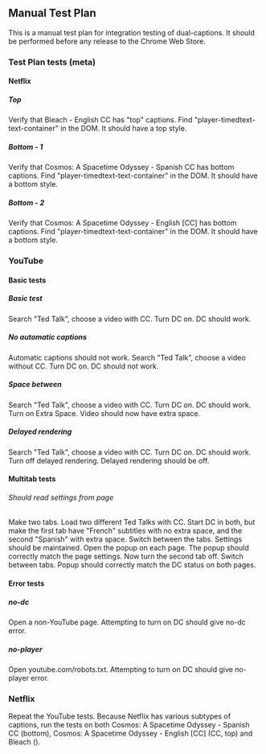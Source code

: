 ## Manual Test Plan
This is a manual test plan for integration testing of dual-captions. It should be performed before any release to the Chrome Web Store.

### Test Plan tests (meta)
#### Netflix 
##### Top
Verify that Bleach - English CC has "top" captions. Find "player-timedtext-text-container" in the DOM. It should have a top style.
##### Bottom - 1
Verify that Cosmos: A Spacetime Odyssey - Spanish CC has bottom captions. Find "player-timedtext-text-container" in the DOM. It should have a bottom style.
##### Bottom - 2
Verify that Cosmos: A Spacetime Odyssey - English \[CC\] has bottom captions. Find "player-timedtext-text-container" in the DOM. It should have a bottom style.

### YouTube
#### Basic tests
##### Basic test
Search "Ted Talk", choose a video with CC. Turn DC on. DC should work.

##### No automatic captions
Automatic captions should not work. Search "Ted Talk", choose a video without CC. Turn DC on. DC should not work.

##### Space between
Search "Ted Talk", choose a video with CC. Turn DC on. DC should work. Turn on Extra Space. Video should now have extra space.

##### Delayed rendering
Search "Ted Talk", choose a video with CC. Turn DC on. DC should work. Turn off delayed rendering. Delayed rendering should be off.

#### Multitab tests
###### Should read settings from page
Make two tabs. Load two different Ted Talks with CC. Start DC in both, but make the first tab have "French" subtitles with no extra space, and the second "Spanish" with extra space. Switch between the tabs. Settings should be maintained. Open the popup on each page. The popup should correctly match the page settings. Now turn the second tab off. Switch between tabs. Popup should correctly match the DC status on both pages.

#### Error tests
##### no-dc
Open a non-YouTube page. Attempting to turn on DC should give no-dc error.

##### no-player
Open youtube.com/robots.txt. Attempting to turn on DC should give no-player error.

### Netflix
Repeat the YouTube tests. Because Netflix has various subtypes of captions, run the tests on both Cosmos: A Spacetime Odyssey - Spanish CC (bottom), Cosmos: A Spacetime Odyssey - English \[CC\] (CC, top) and Bleach ().

